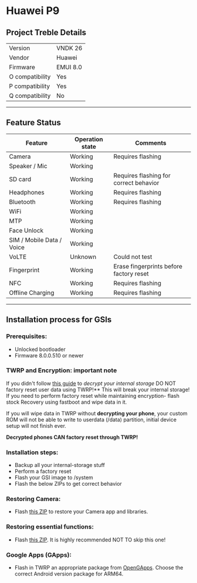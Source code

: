 # Huawei P9
## Project Treble Details
|||
|-----------------|----------| 
| Version         | VNDK 26  | 
| Vendor          | Huawei   |
| Firmware        | EMUI 8.0 |
| O compatibility | Yes      |
| P compatibility | Yes      |
| Q compatibility | No       |
---

## Feature Status
| Feature                   | Operation state | Comments                                |
|---------------------------|-----------------|-----------------------------------------|
| Camera                    | Working         | Requires flashing                       |
| Speaker / Mic             | Working         |                                         |
| SD card                   | Working         | Requires flashing for correct behavior  |
| Headphones                | Working         | Requires flashing                       |
| Bluetooth                 | Working         | Requires flashing                       |
| WiFi                      | Working         |                                         |
| MTP                       | Working         |                                         |
| Face Unlock               | Working         |                                         |
| SIM / Mobile Data / Voice | Working         |                                         |
| VoLTE                     | Unknown         | Could not test                          |
| Fingerprint               | Working         | Erase fingerprints before factory reset |
| NFC                       | Working         | Requires flashing                       |
| Offline Charging          | Working         | Requires flashing                       |
---

## Installation process for GSIs
### Prerequisites:
- Unlocked bootloader
- Firmware 8.0.0.510 or newer

### TWRP and Encryption: important note
If you didn't follow [this guide](https://forum.xda-developers.com/p9/how-to/guide-easy-decryption-guide-gsi-users-t4115033) to _decrypt your internal storage_ DO NOT factory reset user data using TWRP!** This will break your internal storage! If you need to perform factory reset while maintaining encryption- flash stock Recovery using fastboot and wipe data in it.  

If you will wipe data in TWRP without **decrypting your phone**, your custom ROM will not be able to write to userdata (/data) partition, initial device setup will not finish ever.  

**Decrypted phones CAN factory reset through TWRP!**  

### Installation steps:
* Backup all your internal-storage stuff
* Perform a factory reset
* Flash your GSI image to /system
* Flash the below ZIPs to get correct behavior

### Restoring Camera:
* Flash [this ZIP](https://forum.xda-developers.com/p9/themes/p9-camera-treble-gsi-t4006381) to restore your Camera app and libraries.

### Restoring essential functions:
* Flash [this ZIP](). It is highly recommended NOT TO skip this one!

### Google Apps (GApps):
* Flash in TWRP an appropriate package from [OpenGApps](https://opengapps.org/). Choose the correct Android version package for ARM64.